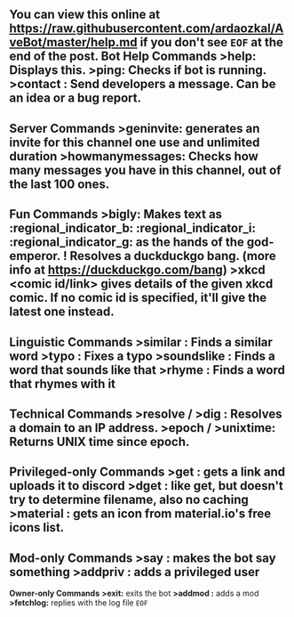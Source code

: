 You can view this online at <https://raw.githubusercontent.com/ardaozkal/AveBot/master/help.md> if you don't see `EOF` at the end of the post.
**Bot Help Commands**
**>help:** Displays this.
**>ping:** Checks if bot is running.
**>contact <message>:** Send developers a message. Can be an idea or a bug report.
---
**Server Commands**
**>geninvite:** generates an invite for this channel one use and unlimited duration
**>howmanymessages:** Checks how many messages you have in this channel, out of the last 100 ones.
---
**Fun Commands**
**>bigly:** Makes text as :regional_indicator_b: :regional_indicator_i: :regional_indicator_g: as the hands of the god-emperor.
**!<bang> <something>** Resolves a duckduckgo bang. (more info at <https://duckduckgo.com/bang>)
**>xkcd <comic id/link>** gives details of the given xkcd comic. If no comic id is specified, it'll give the latest one instead.
---
**Linguistic Commands**
**>similar <word or a word group>:** Finds a similar word
**>typo <word or a word group>:** Fixes a typo
**>soundslike <word or a word group>:** Finds a word that sounds like that
**>rhyme <word or a word group>:** Finds a word that rhymes with it
---
**Technical Commands**
**>resolve <domain>** / **>dig <domain>:** Resolves a domain to an IP address.
**>epoch** / **>unixtime:** Returns UNIX time since epoch.
---
**Privileged-only Commands**
**>get <url>:** gets a link and uploads it to discord
**>dget <url>:** like get, but doesn't try to determine filename, also no caching
**>material <name>:** gets an icon from material.io's free icons list.
---
**Mod-only Commands**
**>say <something>:** makes the bot say something
**>addpriv <discord tag>:** adds a privileged user
---
**Owner-only Commands**
**>exit:** exits the bot
**>addmod <discord tag>:** adds a mod
**>fetchlog:** replies with the log file
`EOF`
